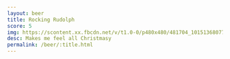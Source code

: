 ```yaml
---
layout: beer
title: Rocking Rudolph
score: 5
img: https://scontent.xx.fbcdn.net/v/t1.0-0/p480x480/481704_10151368077713745_2078288487_n.jpg?oh=f40bb4852338c991adc5f50fe5661eaa&oe=58DD8090
desc: Makes me feel all Christmasy
permalink: /beer/:title.html
---
```

